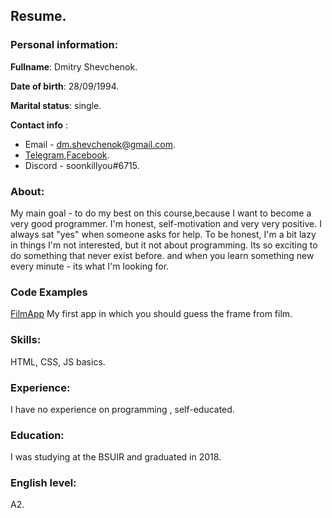 ## Resume.

### Personal information:
     
**Fullname**: Dmitry Shevchenok.

**Date of birth**: 28/09/1994.
 
**Marital status**: single.

**Contact info** : 

* Email - dm.shevchenok@gmail.com.
* [Telegram](https://t.me/sheVaDead),[Facebook](https://www.facebook.com/sheva.meil).
* Discord - soonkillyou#6715.
 
 ### About:

  My main goal - to do my best on this course,because I want to become a very good programmer. I'm honest, self-motivation and very very positive. I always sat "yes" when someone asks for help. To be honest, I'm a bit lazy in things I'm not interested, but it not about programming. Its so exciting to do something that never exist before. and when you learn something new every minute - its what I'm looking for.
 

### Code Examples

[FilmApp](https://goofy-yalow-eb4098.netlify.app/)
My first app in which you should guess the frame from film.

 ### Skills:

 HTML, CSS, JS basics.
 

 ### Experience:

 I have no experience on programming , self-educated.


### Education: 

I was studying at the BSUIR and graduated in 2018.

  
### English level: 

 A2.